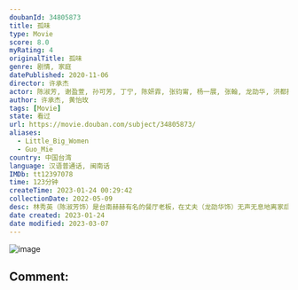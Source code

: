 ```yaml
---
doubanId: 34805873
title: 孤味
type: Movie
score: 8.0
myRating: 4
originalTitle: 孤味
genre: 剧情, 家庭
datePublished: 2020-11-06
director: 许承杰
actor: 陈淑芳, 谢盈萱, 孙可芳, 丁宁, 陈妍霏, 张钧甯, 杨一展, 张翰, 龙劭华, 洪都拉斯, 于子育, 杨闵, 许怀民, 庄心瑜, 蔡海殷, 陈家逵, 林钰芠
author: 许承杰, 黄怡玫
tags: [Movie]
state: 看过
url: https://movie.douban.com/subject/34805873/
aliases:
  - Little_Big_Women
  - Guo_Mie
country: 中国台湾
language: 汉语普通话, 闽南话
IMDb: tt12397078
time: 123分钟
createTime: 2023-01-24 00:29:42
collectionDate: 2022-05-09
desc: 林秀英（陈淑芳饰）是台南赫赫有名的餐厅老板，在丈夫（龙劭华饰）无声无息地离家后，便靠著卖虾卷独自抚养三个女儿长大成人，不仅把虾卷从路边摊卖到开餐厅，三个女儿更是成就非凡，大女儿阿青（谢盈萱饰）是...
date created: 2023-01-24
date modified: 2023-03-07
---
```


![image](p2623646280.jpg)

Comment:
---
